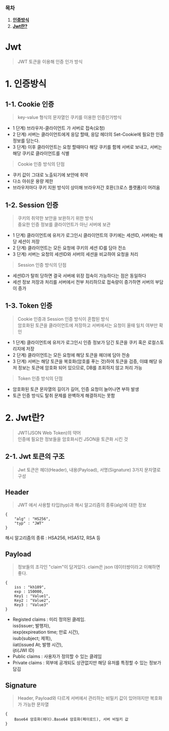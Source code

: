 ### 목차

1. [**인증방식**](#1-인증방식)
2. [**Jwt란?**](#2-jwt란?)

# Jwt

> JWT 토큰을 이용해 인증 인가 방식

# 1. 인증방식

## 1-1. Cookie 인증

> key-value 형식의 문자열인 쿠키를 이용한 인증인가방식

- 1 단계) 브라우저-클라이언트 가 서버로 접속(요청)
- 2 단계) 서버는 클라이언트에게 응답 할때, 응답 헤더의 Set-Cookie에 필요한 인증 정보를 담는다.
- 3 단계) 이후 클라이언트는 요청 할때마다 해당 쿠키를 함께 서버로 보내고, 서버는 해당 쿠키로 클라이언트를 식별

> Cookie 인증 방식의 단점

- 쿠키 값이 그대로 노출되기에 보안에 취약
- 다소 아쉬운 용량 제한
- 브라우저마다 쿠키 지원 방식이 상이해 브라우저간 호환(크로스 플랫폼)이 어려움

## 1-2. Session 인증

> 쿠키의 취약한 보안을 보완하기 위한 방식<br>
> 중요한 인증 정보를 클라이언트가 아닌 서버에 보관

- 1 단계) 클라이언트에 유저가 로그인시 클라이언트의 쿠키에는 세션ID, 서버에는 해당 세션이 저장
- 2 단계) 클라이언트는 모든 요청에 쿠키의 세션 ID를 담아 전소
- 3 단계) 서버는 요청의 세션ID와 서버의 세션을 비교하여 요청을 처리

> Session 인증 방식의 단점

- 세션ID가 탈취 당하면 결국 서버에 위장 접속이 가능하다는 점은 동일하다
- 세션 정보 저장과 처리를 서버에서 전부 처리하므로 접속량이 증가하면 서버의 부담이 증가

## 1-3. Token 인증

> Cookie 인증과 Session 인증 방식이 혼합된 방식<br>
> 암호화된 토큰을 클라이언트에 저장하고 서버에서는 요청이 올때 일치 여부만 확인

- 1 단계) 클라이언트에 유저가 로그인시 인증 정보가 담긴 토큰을 쿠키 혹은 로컬스토리지에 저장
- 2 단계) 클라이언트는 모든 요청에 해당 토큰을 헤더에 담아 전송
- 3 단계) 서버는 해당 토큰을 복호화(암호를 푸는 것)하여 토큰을 검증, 이떄 해당 유저 정보는 토큰에 암호화 되어 있으므로, DB를 조회하지 않고 처리 가능

> Token 인증 방식의 단점

- 암호화된 토큰 문자열의 길이가 길어, 인증 요청이 늘어나면 부하 발생
- 토큰 인증 방식도 탈취 문제를 완벽하게 해결하지는 못함

# 2. Jwt란?

> JWT(JSON Web Token)의 약어<br>
> 인증에 필요한 정보들을 암호화시킨 JSON을 토큰화 시킨 것

## 2-1. Jwt 토큰의 구조

> Jwt 토큰은 헤더(Header), 내용(Payload), 서명(Signature) 3가지 문자열로 구성

## Header

> JWT 에서 사용할 타입(typ)과 해시 알고리즘의 종류(alg)에 대한 정보

    {
        "alg" : "HS256",
        "typ" : "JWT"
    }

해시 알고리즘의 종류 : HSA256, HSA512, RSA 등

## Payload

> 정보들의 조각인 "claim"이 담겨있다. claim은 json 데이터쌍이라고 이해하면 좋다.

    {
        iss : "kh109",
        exp : 150000,
        Key1 : "Value1",
        Key2 : "Value2",
        Key3 : "Value3"
    }

- Registed claims : 미리 정의된 클레임.
  <br>iss(issuer; 발행자),
  <br>iexp(expireation time; 만료 시간),
  <br>isub(subject; 제목),
  <br>iiat(issued At; 발행 시간),
  <br>ijti(JWI ID)
- Public claims : 사용자가 정의할 수 있는 클레임
- Private claims : 외부에 공개되도 상관없지만 해당 유저를 특정할 수 있는 정보가 담김

## Signature

> Header, Payload와 다르게 서버에서 관리하는 비밀키 값이 있어야지만 복호화가 가능한 문자열<br>

    {
        Base64 암호화(헤더).Base64 암호화(페이로드), 서버 비밀키 값
    }
